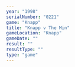 ```yaml
---
year: "1998"
serialNumber: "0221" 
game: "Knapp"
title: "Knapp v The Min"
gameLocation: "Knapp"
gameDate: ""
result: ""
resultType: ""
type: "game"
---
```

